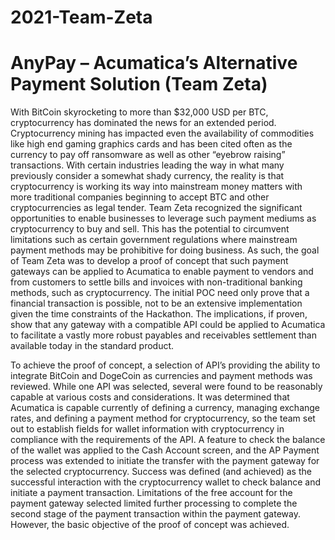 # 2021-Team-Zeta

# AnyPay – Acumatica’s Alternative Payment Solution (Team Zeta)

With BitCoin skyrocketing to more than $32,000 USD per BTC, cryptocurrency has dominated the news for an extended period.  Cryptocurrency mining has impacted even the availability of commodities like high end gaming graphics cards and has been cited often as the currency to pay off ransomware as well as other “eyebrow raising” transactions.  With certain industries leading the way in what many previously consider a somewhat shady currency, the reality is that cryptocurrency is working its way into mainstream money matters with more traditional companies beginning to accept BTC and other cryptocurrencies as legal tender.  Team Zeta recognized the significant opportunities to enable businesses to leverage such payment mediums as cryptocurrency to buy and sell.  This has the potential to circumvent limitations such as certain government regulations where mainstream payment methods may be prohibitive for doing business.  As such, the goal of Team Zeta was to develop a proof of concept that such payment gateways can be applied to Acumatica to enable payment to vendors and from customers to settle bills and invoices with non-traditional banking methods, such as cryptocurrency.  The initial POC need only prove that a financial transaction is possible, not to be an extensive implementation given the time constraints of the Hackathon.  The implications, if proven, show that any gateway with a compatible API could be applied to Acumatica to facilitate a vastly more robust payables and receivables settlement than available today in the standard product.

To achieve the proof of concept, a selection of API’s providing the ability to integrate BitCoin and DogeCoin as currencies and payment methods was reviewed.  While one API was selected, several were found to be reasonably capable at various costs and considerations.  It was determined that Acumatica is capable currently of defining a currency, managing exchange rates, and defining a payment method for cryptocurrency, so the team set out to establish fields for wallet information with cryptocurrency in compliance with the requirements of the API.  A feature to check the balance of the wallet was applied to the Cash Account screen, and the AP Payment process was extended to initiate the transfer with the payment gateway for the selected cryptocurrency.  Success was defined (and achieved) as the successful interaction with the cryptocurrency wallet to check balance and initiate a payment transaction.  Limitations of the free account for the payment gateway selected limited further processing to complete the second stage of the payment transaction within the payment gateway.  However, the basic objective of the proof of concept was achieved.
